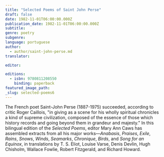 ```yaml
---
title: "Selected Poems of Saint John Perse"
draft: false
date: 1982-11-01T06:00:00.000Z
publication_date: 1982-11-01T06:00:00.000Z
subtitle:
genre: poetry
subgenre:
language: portuguese
author:
  - author/saint-john-perse.md
translator:

editor:

editions:
  - isbn: 9780811208550
    binding: paperback
featured_image_path:
_slug: selected-poems6
---
```


The French poet Saint-John Perse (1887-1975) succeeded, according to critic Roger Caillois, "in giving as a scene for his wholly spiritual chronicles a kind of supreme civilization, composed of the essence of those which history records and going beyond them in grandeur and majesty." In this bilingual edition of the _Selected Poems_, editor Mary Ann Caws has assembled extracts from all his major works––_Anabasis_, _Praises_, _Exile_, _Rains_, _Snows_, _Winds_, _Seamarks_, _Chronique_, _Birds_, and _Song for an Equinox_, in translations by T. S. Eliot, Louise Varse, Denis Devlin, Hugh Chisholm, Wallace Fowlie, Robert Fitzgerald, and Richard Howard.

